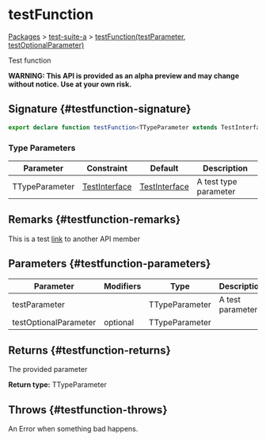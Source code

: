 # testFunction

[Packages](/) \> [test-suite-a](/test-suite-a/) \> [testFunction(testParameter, testOptionalParameter)](/test-suite-a/testfunction-function)

Test function

**WARNING: This API is provided as an alpha preview and may change without notice. Use at your own risk.**

## Signature {#testfunction-signature}

```typescript
export declare function testFunction<TTypeParameter extends TestInterface = TestInterface>(testParameter: TTypeParameter, testOptionalParameter?: TTypeParameter): TTypeParameter;
```

### Type Parameters

| Parameter | Constraint | Default | Description |
| - | - | - | - |
| TTypeParameter | [TestInterface](/test-suite-a/testinterface-interface/) | [TestInterface](/test-suite-a/testinterface-interface/) | A test type parameter |

## Remarks {#testfunction-remarks}

This is a test [link](/test-suite-a/testinterface-interface/) to another API member

## Parameters {#testfunction-parameters}

| Parameter | Modifiers | Type | Description |
| - | - | - | - |
| testParameter |  | TTypeParameter | A test parameter |
| testOptionalParameter | optional | TTypeParameter |  |

## Returns {#testfunction-returns}

The provided parameter

**Return type:** TTypeParameter

## Throws {#testfunction-throws}

An Error when something bad happens.
